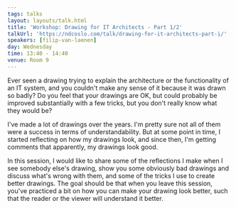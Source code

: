 ```yaml
---
tags: talks
layout: layouts/talk.html
title: 'Workshop: Drawing for IT Architects - Part 1/2'
talkUrl: 'https://ndcoslo.com/talk/drawing-for-it-architects-part-i/'
speakers: [filip-van-laenen]
day: Wednesday
time: 13:40 - 14:40
venue: Room 9
---
```

Ever seen a drawing trying to explain the architecture or the functionality of an IT system, and you couldn't make any sense of it because it was drawn so badly? Do you feel that your drawings are OK, but could probably be improved substantially with a few tricks, but you don't really know what they would be?

I've made a lot of drawings over the years. I'm pretty sure not all of them were a success in terms of understandability. But at some point in time, I started reflecting on how my drawings look, and since then, I'm getting comments that apparently, my drawings look good.

In this session, I would like to share some of the reflections I make when I see somebody else's drawing, show you some obviously bad drawings and discuss what's wrong with them, and some of the tricks I use to create better drawings. The goal should be that when you leave this session, you've practiced a bit on how you can make your drawing look better, such that the reader or the viewer will understand it better.